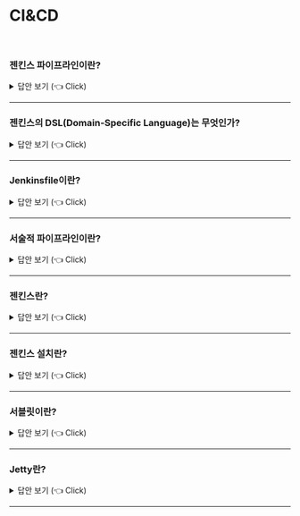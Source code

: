 # CI&CD
<br>


### 젠킨스 파이프라인이란?

<details>
   <summary> 답안 보기 (👈 Click)</summary>
<br />
[참고: Jenkins Official Website(https://www.jenkins.io/doc/book/pipeline/)] 
   
+ 젠킨스 파이프라인은 지속적 배포를 위한 파이프라인을 구축하는 플러그인들의 집합을 의미합니다. <br>
  CD 파이프라인은 사용자 혹은 고객에게 버전 컨트롤에 의한 소프트웨어를 자동으로 표현하는 프로세스입니다. <br>
  
  모든 소프트웨어에 대한 변화는 출시되기까지의 복잡한 프로세스를 겪습니다. <br> 
  이 프로세스는 소프트웨어를 신뢰할 수 있고 반복적인 방식으로 빌드하고, <br>
  빌드된 소프트웨어를 여러 단계의 테스팅과 배포로 발전시키는 것을 의미합니다. <br> 
  
</details>

-----------------------

### 젠킨스의 DSL(Domain-Specific Language)는 무엇인가?

<details>
   <summary> 답안 보기 (👈 Click)</summary>
<br />
[참고: 젠킨스 시작하기2] 
   
+ DSL은 그루비에 기반을 두었고, 젠킨스에 특화된 용어와 기능어를 포함한다. <br> 
  예를 들어, node 키워드는 이전에 '마스터' 혹은 '슬레이브'로 불렸던 노드를 선택해 <br>
  프로그램의 일부를 수행하기 위해 사용됩니다. <br> 
   
  젠킨스는 오랜 시간 동안 그루비 엔진을 포함해왔습니다. <br>
  이는 웹 인터페이스에서 불가능한 접근 및 기능과 깊은 수준의 스크립트 작업을 지원하기 위해 사용됩니다. <br>
  
  DSL은 젠킨스 2의 핵심 요소입니다. DSL은 사용자에게 공개된 기능을 활성화시키는 역할을 합니다. <br> 
  
  
</details>

-----------------------

### Jenkinsfile이란?

<details>
   <summary> 답안 보기 (👈 Click)</summary>
<br />
[참고: 젠킨스 시작하기2] 
   
+ 젠킨스 2에서는 파이프라인을 정의하는 부분이 젠킨스와 분리될 수 있습니다. <br>
  과거 버전에서는 잡을 정의하는 내용이 젠킨스의 홈 폴더 경로에 저장됐습니다. <br>
  이는 젠킨스가 이 내용을 보고, 이해하고 수정해야 한다는 의미입니다. <br>
   
  젠킨스2에서는 DSL 스크립트를 이용해 웹 인터페이스에서 파이프라인을 정의할 수도 있습니다. <br>
  하지만 DSL을 소스 코드와 함께 텍스트 파일로 저장하는 것도 가능합니다. <br>
  따라서 일반 소스 코드를 다루는 것과 같이 파일을 이용해 젠킨스 잡을 실행시킬 수 있고, <br>
  변경 추적과 분석도 가능해집니다. 

  젠킨스 2에서는 잡 혹은 파이프라인을 정의하는 파일의 명칭은 Jenkinsfile입니다. <br>
  여러 개의 Jenkinsfile을 가질 수 있으며, 프로젝트나 브랜치마다 다를 수 있습니다. <br>
  빌드에 관여하는 모든 코드를 Jenkinsfile에 저장하는 것도 가능하고, <br>
  일부를 공유 라이브러리를 통해 빼내는 것도 가능합니다. <br>
  또한, DSL 코드를 통해 외부 스크립트를 읽어들이는 것도 가능합니다. 
  
  
</details>

-----------------------

### 서술적 파이프라인이란?

<details>
   <summary> 답안 보기 (👈 Click)</summary>
<br />
[참고: 젠킨스 시작하기2] 
   
+ 젠킨스에서 pipelines-as-code 이전의 예제 코드는 젠킨스에 특화된 DSL 스텝이 추가된 그루비 스크립트였습니다. <br>
  젠킨스 관련 구조는 아주 조금이고, 프로그램의 흐름은 그루비에 의해 관리됐습니다. <br>
  에러 보고와 확인 부분도 젠킨스와 관련 없이 그루비 프로그램 실행에 기반하고 있습니다. <br>
   
  이러한 모델을 앞으로 스크립트 방식의 파이프라인이라고 지칭합니다. <br>
  하지만 파이프라인용 DSL은 이 책에서 점차 변경되고 발전됩니다. 
</details>

-----------------------

### 젠킨스란?

<details>
   <summary> 답안 보기 (👈 Click)</summary>
<br />
[참고: 자바 프로젝트 필수 유틸리티] 
   
+ 젠킨스는 자바로 작성된 오픈 소스 소프트웨어로 지속적 통합(CI)과 지속적 배포(CD)를 제공합니다. <br> 
  웹 어플리케이션 형태로 제공되고 있어서, 어떠한 환경에서도 손쉽게 설치할 수 있으며, <br> 
  도커를 사용해 설치할 수도 있습니다. <br> 
  또한, 천 개 이상의 플러그인으로 다양한 시스템과 연동할 수 있습니다. <br> 
   
  젠킨스의 주요 기능은 아래와 같습니다. <br> 
  1) 형상관리 도구와의 연동 <br>
  2) 소스 코드 체크아웃 <br> 
  3) 웹 인터페이스 <br> 
  4) 테스트 보고서 생성 <br> 
  5) 빌드 및 테스트 자동화 <br> 
  6) 실행 결과 통보 <br>
  7) 코드 품질 감시 <br> 
  8) 다양한 인증 기반과 결합한 인증 및 권한 관리 <br> 
  9) 배포 관리 자동화 <br> 
  10) 분산 빌드(마스터 슬레이브) <br> 
  11) 그루비 스크립트를 이용한 자유로운 잡 스케줄링 <br> 
   
  젠킨스는 개발자가 소스를 추가, 수정한 뒤 형상관리 도구에 저장하면 자동으로 읽어 빌드 및 테스트를 실행합니다. <br> 
  통합 프로세스를 거쳐 검증하여 코드의 문제를 감지하고 빠른 피드백을 제공합니다. <br> 
   
   
   
</details>

-----------------------

### 젠킨스 설치란?

<details>
   <summary> 답안 보기 (👈 Click)</summary>
<br />
[참고: https://www.jenkins.io/doc/book/installing/] 
   
+ 젠킨스는 일반적으로 자기 자신의 프로세스에 따라서 독립적인 어플리케이션으로 동작합니다. <br> 
  젠킨스 WAR 파일은 Winstone, Jetty 서블릿 컨테이너 wrapper를 묶고, <br> 
  Jenkins가 지원하는 자바 버전에 따라서, 어떤 OS 혹은 플랫폼에서도 실행될 수 있습니다. <br> 
   
  이론적으로, 젠킨스는 전통적인 서블릿 컨테이너인 Apache Tomcat 혹은 WildFly와 같은 것으로 서블릿으로 실행될 수 있으나, <br>
  실제로 이것은 대체로 테스트되지 않았고, 많은 결함이 있습니다. <br> 
   
  특별히, WebSocket agents에 대한 지원은 오직 Jetty Servlet Container에서 실행됩니다. <br>  
   
</details>

-----------------------

### 서블릿이란?

<details>
   <summary> 답안 보기 (👈 Click)</summary>
<br />
[참고: https://www.jenkins.io/doc/book/installing/] 
   
+  
   
</details>

-----------------------

### Jetty란?

<details>
   <summary> 답안 보기 (👈 Click)</summary>
<br />
[참고: https://www.eclipse.org/jetty/] 
   
+ Jetty는 웹 서버와 서블릿 컨테이너를 제공하고, 추가적으로 HTTP/2, WebSocket, OSGi, JMX, JNDI, <br>
  JAAS 그리고 다른 많은 integration을 위한 서포트를 제공합니다. <br> 
  이러한 요소들은 오픈 소스이고, 상업적인 사용과 배포를 위해 자유롭게 사용될 수 있습니다. <br> 
   
  Jetty는 다양한 프로젝트와 제품에 사용되고, 개발과 프로덕션 둘 다에 사용됩니다. <br> 
  Jetty는 쉽게 기기, 툴, 프레임워크, 어플리케이션 서버, 그리고 현대 클라우드 서비스에 내장될 수 있다는 점으로 인해<br>
  오랫동안 개발자들에 의해 사랑받아 왔습니다. <br>
   
  특징 <br>
  - 
</details>

-----------------------

